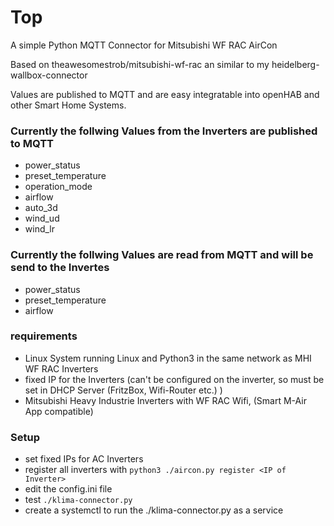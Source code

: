 # Top

A simple Python MQTT Connector for Mitsubishi WF RAC AirCon

Based on theawesomestrob/mitsubishi-wf-rac an similar to my heidelberg-wallbox-connector

Values are published to MQTT and are easy integratable into openHAB and other Smart Home Systems.

### Currently the follwing Values from the Inverters are published to MQTT

- power_status
- preset_temperature
- operation_mode
- airflow
- auto_3d
- wind_ud
- wind_lr

### Currently the follwing Values are read from MQTT and will be send to the Invertes

- power_status
- preset_temperature
- airflow

### requirements

- Linux System running Linux and Python3 in the same network as MHI WF RAC Inverters
- fixed IP for the Inverters (can't be configured on the inverter, so must be set in DHCP Server (FritzBox, Wifi-Router etc.) )
- Mitsubishi Heavy Industrie Inverters with WF RAC Wifi, (Smart M-Air App compatible)

### Setup

- set fixed IPs for AC Inverters
- register all inverters with `python3 ./aircon.py register <IP of Inverter>`
- edit the config.ini file
- test `./klima-connector.py`
- create a systemctl to run the ./klima-connector.py as a service
